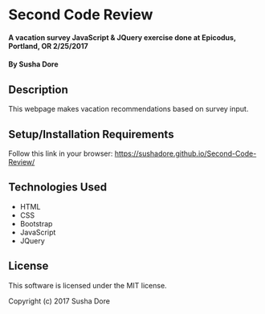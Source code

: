 # Second Code Review

#### A vacation survey JavaScript & JQuery exercise done at Epicodus, Portland, OR 2/25/2017

#### By Susha Dore

## Description
This webpage makes vacation recommendations based on survey input.

## Setup/Installation Requirements

Follow this link in your browser: https://sushadore.github.io/Second-Code-Review/

## Technologies Used
* HTML
* CSS
* Bootstrap
* JavaScript
* JQuery

## License
This software is licensed under the MIT license.

Copyright (c) 2017 Susha Dore
